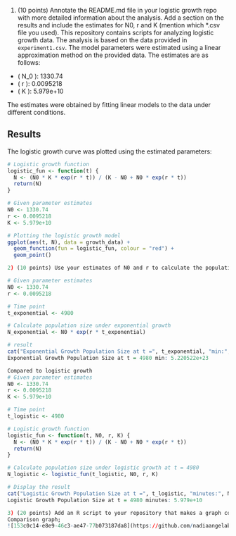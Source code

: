 1) (10 points) Annotate the README.md file in your logistic growth repo with more detailed information about the analysis. Add a section on the results and include the estimates for N0, r and K (mention which *.csv file you used).
This repository contains scripts for analyzing logistic growth data. The analysis is based on the data provided in `experiment1.csv`.
The model parameters were estimated using a linear approximation method on the provided data. The estimates are as follows:

- \( N_0 \): 1330.74
- \( r \): 0.0095218
- \( K \): 5.979e+10

The estimates were obtained by fitting linear models to the data under different conditions.

## Results

The logistic growth curve was plotted using the estimated parameters:

```R
# Logistic growth function
logistic_fun <- function(t) {
  N <- (N0 * K * exp(r * t)) / (K - N0 + N0 * exp(r * t))
  return(N)
}

# Given parameter estimates
N0 <- 1330.74
r <- 0.0095218
K <- 5.979e+10

# Plotting the logistic growth model
ggplot(aes(t, N), data = growth_data) +
  geom_function(fun = logistic_fun, colour = "red") +
  geom_point()

2) (10 points) Use your estimates of N0 and r to calculate the population size at t = 4980 min, assuming that the population grows exponentially. How does it compare to the population size predicted under logistic growth?

# Given parameter estimates
N0 <- 1330.74
r <- 0.0095218

# Time point
t_exponential <- 4980

# Calculate population size under exponential growth
N_exponential <- N0 * exp(r * t_exponential)

# result
cat("Exponential Growth Population Size at t =", t_exponential, "min:", N_exponential, "\n")
Exponential Growth Population Size at t = 4980 min: 5.220522e+23

Compared to logistic growth
# Given parameter estimates
N0 <- 1330.74
r <- 0.0095218
K <- 5.979e+10

# Time point
t_logistic <- 4980

# Logistic growth function
logistic_fun <- function(t, N0, r, K) {
  N <- (N0 * K * exp(r * t)) / (K - N0 + N0 * exp(r * t))
  return(N)
}

# Calculate population size under logistic growth at t = 4980
N_logistic <- logistic_fun(t_logistic, N0, r, K)

# Display the result
cat("Logistic Growth Population Size at t =", t_logistic, "minutes:", N_logistic, "\n")
Logistic Growth Population Size at t = 4980 minutes: 5.979e+10

3) (20 points) Add an R script to your repository that makes a graph comparing the exponential and logistic growth curves (using the same parameter estimates you found). Upload this graph to your repo and include it in the README.md file so it can be viewed in the repo homepage.
Comparison graph; 
![153c0c14-e8e9-46c3-ae47-77b073187da8](https://github.com/nadiaangelab/logistic_growth/assets/150149096/767b182e-dee9-4b67-a4e5-8daaab42c65e)
